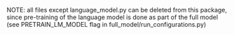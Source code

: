 NOTE: all files except language_model.py can be deleted from this package,
since pre-training of the language model is done as part of the full model
(see PRETRAIN_LM_MODEL flag in full_model/run_configurations.py)